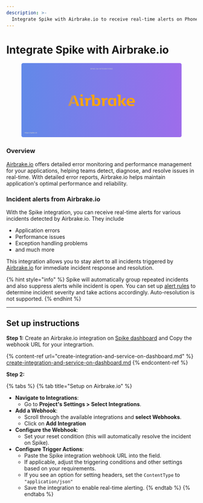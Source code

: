 ```yaml
---
description: >-
  Integrate Spike with Airbrake.io to receive real-time alerts on Phone calls, SMS, Slack, MS Teams, and more for application error monitoring, ensuring faster incident response.
---
```


# Integrate Spike with Airbrake.io

<figure><img src="../.gitbook/assets/Airbrake integration.png" alt=""><figcaption></figcaption></figure>

### Overview

[Airbrake.io](https://airbrake.io) offers detailed error monitoring and performance management for your applications, helping teams detect, diagnose, and resolve issues in real-time. With detailed error reports, Airbrake.io helps maintain application's optimal performance and reliability.

### Incident alerts from Airbrake.io

With the Spike integration, you can receive real-time alerts for various incidents detected by Airbrake.io. They include

* Application errors
* Performance issues
* Exception handling problems
* and much more

This integration allows you to stay alert to all incidents triggered by [Airbrake.io](https://airbrake.io) for immediate incident response and resolution.

{% hint style="info" %}
Spike will automatically group repeated incidents and also suppress alerts while incident is open. You can set up [alert rules](https://docs.spike.sh/alerts/alert-rules) to determine incident severity and take actions accordingly. Auto-resolution is not supported.
{% endhint %}

***

## Set up instructions

**Step 1:** Create an Airbrake.io integration on [Spike dashboard](https://app.spike.sh/integrations) and Copy the webhook URL for your integrartion.

{% content-ref url="create-integration-and-service-on-dashboard.md" %}
[create-integration-and-service-on-dashboard.md](create-integration-and-service-on-dashboard.md)
{% endcontent-ref %}

**Step 2:**&#x20;

{% tabs %}
{% tab title="Setup on Airbrake.io" %}
* **Navigate to Integrations**:
  * Go to **Project's Settings > Select Integrations**.
* **Add a Webhook**:
  * Scroll through the available integrations and **select Webhooks**.
  * Click on **Add Integration**
* **Configure the Webhook**:
  * Set your reset condition (this will automatically resolve the incident on Spike).
* **Configure Trigger Actions**:
  * Paste the Spike integration webhook URL into the field.
  * If applicable, adjust the triggering conditions and other settings based on your requirements.
  * If you see an option for setting headers, set the `ContentType` to `"application/json"`
  * Save the integration to enable real-time alerting.
{% endtab %}
{% endtabs %}
